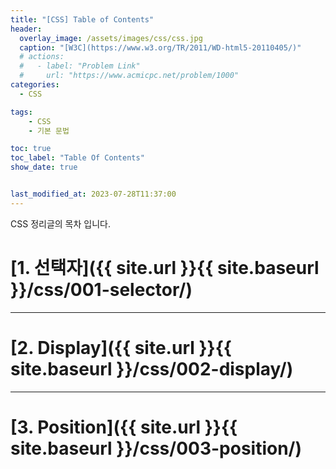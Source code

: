 ```yaml
---
title: "[CSS] Table of Contents"
header:
  overlay_image: /assets/images/css/css.jpg
  caption: "[W3C](https://www.w3.org/TR/2011/WD-html5-20110405/)"
  # actions:
  #   - label: "Problem Link"
  #     url: "https://www.acmicpc.net/problem/1000"
categories:
  - CSS

tags:
    - CSS
    - 기본 문법

toc: true
toc_label: "Table Of Contents"
show_date: true


last_modified_at: 2023-07-28T11:37:00
---
```


CSS 정리글의 목차 입니다.

# [1. 선택자]({{ site.url }}{{ site.baseurl }}/css/001-selector/)
---
# [2. Display]({{ site.url }}{{ site.baseurl }}/css/002-display/)
---
# [3. Position]({{ site.url }}{{ site.baseurl }}/css/003-position/)